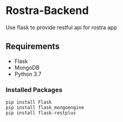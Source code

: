 # Rostra-Backend
Use flask to provide restful api  for rostra app

## Requirements
- Flask
- MongoDB
- Python 3.7

### Installed Packages

    pip install Flask
    pip install flask_mongoengine
    pip install flask-restplus

